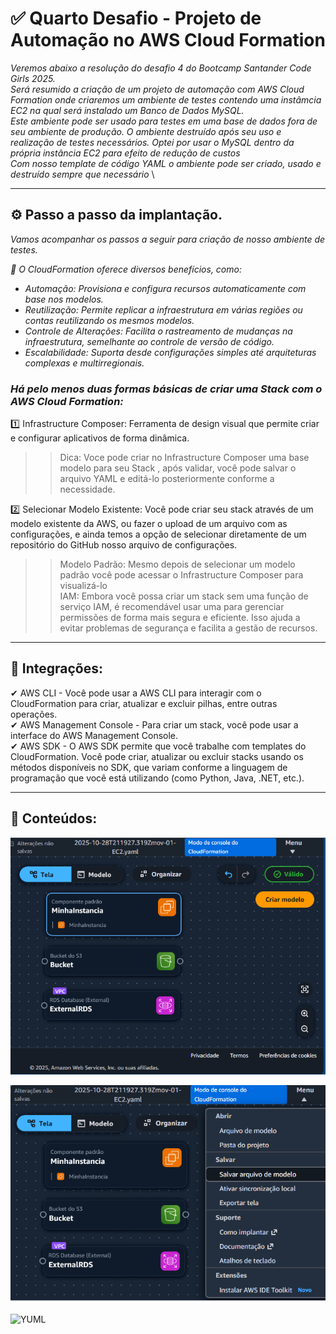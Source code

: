 # ✅ Quarto Desafio - Projeto de Automação no AWS Cloud Formation

_Veremos abaixo a resolução do desafio 4 do Bootcamp Santander Code Girls 2025._ \
_Será resumido a criação de um projeto de automação com AWS Cloud Formation onde criaremos um ambiente de testes contendo
uma instâmcia EC2 na qual será instalado um Banco de Dados MySQL._ \
_Este ambiente pode ser usado para testes em uma base de dados fora de seu ambiente de produção. O ambiente destruído após seu uso e realização de testes necessários. Optei por usar o MySQL dentro da própria instância EC2 para efeito de redução de custos_ \
_Com nosso template de código YAML o ambiente pode ser criado, usado e destruído sempre que necessário_ \


---

## ⚙️ Passo a passo da implantação.

_Vamos acompanhar os passos a seguir para criação de nosso ambiente de testes._ 

_🥇 O CloudFormation oferece diversos benefícios, como:_

* _Automação: Provisiona e configura recursos automaticamente com base nos modelos._
* _Reutilização: Permite replicar a infraestrutura em várias regiões ou contas reutilizando os mesmos modelos._
* _Controle de Alterações: Facilita o rastreamento de mudanças na infraestrutura, semelhante ao controle de versão de código._
* _Escalabilidade: Suporta desde configurações simples até arquiteturas complexas e multirregionais._

### _Há pelo menos duas formas básicas de criar uma Stack com o AWS Cloud Formation:_ ###


1️⃣ Infrastructure Composer: Ferramenta de design visual que permite criar e configurar aplicativos de forma dinâmica.

>> Dica: Voce pode criar no Infrastructure Composer uma base modelo para seu Stack , após validar,
>> você pode salvar o arquivo YAML e editá-lo posteriormente conforme a necessidade.


2️⃣ Selecionar Modelo Existente: Você pode criar seu stack através de um modelo existente da AWS, ou fazer o upload de um arquivo com as configurações, e ainda temos a opção de selecionar diretamente de um repositório do GitHub nosso arquivo de configurações.

>> Modelo Padrão: Mesmo depois de selecionar um modelo padrão você pode acessar o Infrastructure Composer para visualizá-lo \
>> IAM: Embora você possa criar um stack sem uma função de serviço IAM, é recomendável usar uma para gerenciar permissões de forma mais segura e eficiente. Isso ajuda a evitar problemas de segurança e facilita a gestão de recursos.
   
---

## 🎲 Integrações: 




 ✔ AWS CLI - Você pode usar a AWS CLI para interagir com o CloudFormation para criar, atualizar e excluir pilhas, entre outras operações. \
 ✔ AWS Management Console - Para criar um stack, você pode usar a interface do AWS Management Console. \
 ✔ AWS SDK -  O AWS SDK permite que você trabalhe com templates do CloudFormation. Você pode criar, atualizar ou excluir stacks usando os métodos disponíveis no SDK, que variam conforme a linguagem de programação que você está utilizando (como Python, Java, .NET, etc.).

---
## 🎲 Conteúdos:


![Criando Modelo](https://github.com/vanspirineti/DIO_Desafios_Code_Girls/blob/5de8b780346729078e5a4f12aae5a82f57b9c3b3/3_Desafio_CloudFormation/images/Modelo_Criacao_Composer.PNG)

![Salvando Modelo](https://github.com/vanspirineti/DIO_Desafios_Code_Girls/blob/5de8b780346729078e5a4f12aae5a82f57b9c3b3/3_Desafio_CloudFormation/images/Salvando_Modelo.png)

![YUML](https://github.com/vanspirineti/DIO_Desafios_Code_Girls/blob/5daae0f2f90d27f6695398f85c94d40e1b248733/3_Desafio_CloudFormation/template.yaml)


